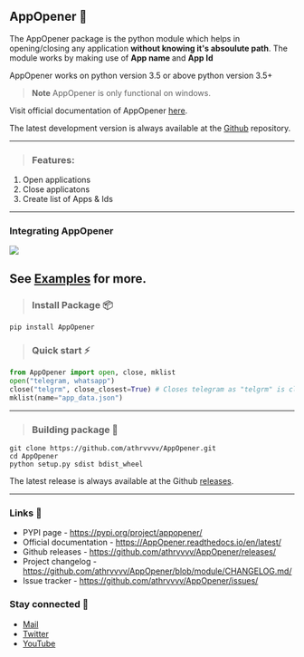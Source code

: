 ## AppOpener 👏

The AppOpener package is the python module which helps in opening/closing any application **without knowing it's absoulute path**. The module works by making use of <b> App name </b> and <b> App Id </b>

AppOpener works on python version 3.5 or above python version 3.5+

> **Note**
> AppOpener is only functional on windows.

Visit official documentation of AppOpener [here](https://AppOpener.readthedocs.io/en/latest/).

The latest development version is always available at the [Github](https://github.com/athrvvvv/AppOpener) repository.

---

> ### Features:

1. Open applications
2. Close applicatons
3. Create list of Apps & Ids

---

### Integrating AppOpener

![](docs/img/CLI.gif)

See [Examples](https://github.com/athrvvvv/AppOpener/tree/module/Examples) for more.
---

> ### Install Package 📦

```
pip install AppOpener
```

> ### Quick start ⚡

``` python
from AppOpener import open, close, mklist
open("telegram, whatsapp")
close("telgrm", close_closest=True) # Closes telegram as "telgrm" is closest to "telegram"
mklist(name="app_data.json")
```

---
> ### Building package 🔨

```
git clone https://github.com/athrvvvv/AppOpener.git
cd AppOpener
python setup.py sdist bdist_wheel
```
The latest release is always available at the Github [releases](https://github.com/athrvvvv/AppOpener/releases).

---

### Links 🔗

- PYPI page - https://pypi.org/project/appopener/
- Official documentation - https://AppOpener.readthedocs.io/en/latest/
- Github releases - https://github.com/athrvvvv/AppOpener/releases/
- Project changelog - https://github.com/athrvvvv/AppOpener/blob/module/CHANGELOG.md/
- Issue tracker - https://github.com/athrvvvv/AppOpener/issues/

### Stay connected 🤝

- [Mail](mailto:athrvchaulkar@gmail.com)
- [Twitter](https://twitter.com/athrvvvvv)
- [YouTube](https://www.youtube.com/c/ACUNBOXING2017)
